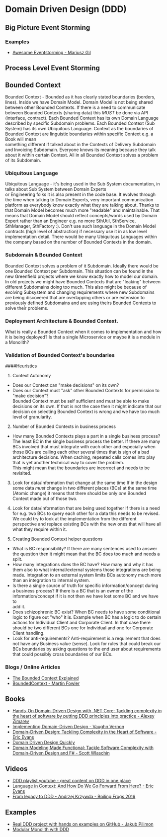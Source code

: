 # Domain Driven Design (DDD) 

## Big Picture Event Storming

### Examples
* [Awesome Eventstorming - Mariusz Gil](https://github.com/mariuszgil/awesome-eventstorming)

## Process Level Event Storming


## Bounded Context
Bounded Context - Bounded as it has clearly stated boundaries \(borders, lines\). Inside we have Domain Model.
Domain Model is not being shared between other Bounded Contexts. If there is a need to communicate between Bounded 
Contexts (sharing data) this *MUST* be done via API \(interface, contract\). Each Bounded Context has its own Domain
Language described by specific Subdomain problems. Each Bounded Context (Sub System) has its own Ubiquitous Language.
Context as the boundaries of Bounded Context are linguistic boundaries within specific Context e.g. a Book will mean  
something different if talked about in the Contexts of Delivery Subdomain and Invoicing Subdomain. Everyone knows its 
meaning because they talk about it within certain Context. All in all Bounded Context solves a problem of its Subdomain.

### Ubiquitous Language
Ubiquitous Language - it's being used in the Sub System documentation, in talks about Sub System between Domain Experts  
or Engineering folks it is also present in the code base. It evolves through the time when talking to Domain Experts, 
very important communication platform as everybody know exactly what they are talking about. Thanks to that Domain Model
becomes much more "readable" and maintainable. That means that Domain Model should reflect concepts/words used by 
Domain Expert rather than an Engineer e.g. no more SthUtil, SthService, SthManager, SthFactory :). Don't use such
language in the Domain Model contracts \(high level of abstraction\) if necessary use it in as low level implementation
detail.
There would be many Ubiquitous Languages within the company based on the number of Bounded Contexts in the domain.

### Subdomain & Bounded Context
Bounded Context solves a problem of it Subdomain. Ideally there would be one Bounded Context per Subdomain. 
This situation can be found in the new Greenfield projects where we know exactly how to model our domain.
In old projects we might have Bounded Contexts that are "leaking" between different Subdomains doing too much. 
This also might be because of evolving Subsystem and changing requirements where new Subdomains are being discovered
that are overlapping others or are extension to previously defined Subdomains and are using theirs Bounded Contexts
to solve their problems.

### Deployment Architecture & Bounded Context.
What is really a Bounded Context when it comes to implementation and how it is being deployed? Is that a single 
Microservice or maybe it is a module in a Monolith? 

### Validation of Bounded Context's boundaries

####Heuristics
1. Context Autonomy
* Does our Context can "make decisions" on its own?
* Does our Context must "ask" other Bounded Contexts for permission to "make decision"?  
Bounded Context must be self sufficient and must be able to make decisions on its own. If that is not the case then
it might indicate that our decision on selecting Bounded Context is wrong and we have too much level of granularity.

2. Number of Bounded Contexts in business process
* How many Bounded Contexts plays a part in a single business process?
The least BC in the single business process the better. If there are many BCs involved that must integrate with each
other and especially when those BCs are calling each other several times that is sign of a bad architecture decisions. 
When caching, repeated calls comes into play that is yet another technical way to cover the problem.   
This might mean that the boundaries are incorrect and needs to be revisited.

3. Look for data/information that change at the same time
If in the design some data *must* change in two different places (BCs) at the same time (Atomic change) it means that
there should be only *one* Bounded Context made out of those two.

4. Look for data/information that are being used together
If there is a need for e.g. two BCs to query each other for a data this needs to be revised. We could try to look at
the implementation from the different perspective and replace existing BCs with the new ones that will have all what
they require within it.

5. Creating Bounded Context helper questions
- What is BC responsibility?
If there are many sentences used to answer the question then it might mean that the BC does too much and needs a split.
- How many integrations does the BC have?
How many and why it has them also to what internal/external systems those integrations are being made.
Integration to an external system limits BCs autonomy much more than an integration to internal system.
- Is there a single source of truth for specific information/concept during a business process?
If there is a BC that is an owner of the information/concept if it is not then we have lost some BC and we have to  
add it.
- Does schizophrenic BC exist?
When BC needs to have some conditional logic to figure out "who" it is. Example when BC has a logic to do certain
actions for Individual Client and Corporate Client. In that case there should be two different BCs one for Individual
and one for Corporate Client handling.
- Look for anti-requirements?
Anti-requirement is a requirement that does not have any Business value \(sense\). Look for rules that could break our
BCs boundaries by asking questions to the end user about requirements that could possibly cross boundaries of our BCs.

### Blogs / Online Articles
* [The Bounded Context Explained](http://blog.sapiensworks.com/post/2012/04/17/DDD-The-Bounded-Context-Explained.aspx)
* [BoundedContext - Martin Fowler](https://www.martinfowler.com/bliki/BoundedContext.html)


## Books
* [Hands-On Domain-Driven Design with .NET Core: Tackling complexity in the heart of software by putting DDD principles into practice - Alexey Zimarev](https://www.amazon.com/Hands-Domain-Driven-Design-NET-ebook/dp/B07C5WSR9B/ref=sr_1_1?crid=KJLST55P7X6P&keywords=hands-on+domain-driven+design+with+.net+core&qid=1563642184&s=books&sprefix=hands-on+domain+dri%2Cstripbooks-intl-ship%2C300&sr=1-1)
* [Implementing Domain-Driven Design - Vaughn Vernon](https://www.amazon.com/Implementing-Domain-Driven-Design-Vaughn-Vernon/dp/0321834577)
* [Domain-Driven Design: Tackling Complexity in the Heart of Software - Eric Evans](https://www.amazon.com/Domain-Driven-Design-Tackling-Complexity-Software/dp/0321125215)
* [Domain Driven Design Quickly](https://www.infoq.com/minibooks/domain-driven-design-quickly/)
* [Domain Modeling Made Functional: Tackle Software Complexity with Domain-Driven Design and F# - Scott Wlaschin](https://www.amazon.com/Domain-Modeling-Made-Functional-Domain-Driven-ebook/dp/B07B44BPFB)

## Videos
* [DDD playlist youtube - great content on DDD in one place](https://www.youtube.com/playlist?list=PLC63ae3uCHHYZ2hb_pc6VlQabpi1DS7Yf&app=desktop)
* [Language in Context: And How Do We Go Forward From Here? - Eric Evans](https://www.youtube.com/watch?v=kjMZVYdwucs)
* [From legacy to DDD - Andrzej Krzywda - Boiling Frogs 2016](https://www.youtube.com/watch?time_continue=38&v=MzV2vGSTpo8)

## Examples
* [Real DDD project with hands on examples on GitHub - Jakub Pilimon](https://github.com/ddd-by-examples/library)
* [Modular Monolith with DDD](https://github.com/kgrzybek/modular-monolith-with-ddd)